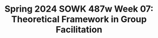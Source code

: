 ---
layout: single_embed_slide
title: "Spring 2024 SOWK 487w Week 07: Theoretical Framework in Group Facilitation"
presentation_id: kCpWH7
canonical_url: /presentations/kCpWH7/
slides:
  - slide_name: ../deck-12350-large-0.jpeg
    slide_thumbnail: ../deck-12350-thumb-0.jpeg
    slide_text: >
      <p>ARE YOU PONDERING WHAT I’M PONDERING? Jacob Campbell, LICSW Heritage University
      SOWK 487 Spring 2024
      THEORETICAL FRAMEWORKS
      IN GROUP FACILITATION</p>
      
  - slide_name: ../deck-12350-large-1.jpeg
    slide_thumbnail: ../deck-12350-thumb-1.jpeg
    slide_text: >
      <p>Pinky and The Brain Theme Song</p>
      
  - slide_name: ../deck-12350-large-2.jpeg
    slide_thumbnail: ../deck-12350-thumb-2.jpeg
    slide_text: >
      <p>Po w
      er
      &amp;
      Em
      po
      w
      er m
      en
      t
      WHAT WOULD YOU DO
      $1 MILLION (Berks County Transition, 2012)
      Jacob Campbell, Ph.D. LICSW Heritage University
      SOWK 487 Spring 2024</p>
      
  - slide_name: ../deck-12350-large-3.jpeg
    slide_thumbnail: ../deck-12350-thumb-3.jpeg
    slide_text: >
      <p>EMPOWERMENT WHAT IS IT? WHY IT’S IMPORTANT? HOW WE DO IT?
      I AM NO BIRD; AND NO NET ENSNARES ME: I AM A FREE HUMAN BEING WITH AN INDEPENDENT WILL — Charlotte Brontë, Jane Eyre</p>
      
  - slide_name: ../deck-12350-large-4.jpeg
    slide_thumbnail: ../deck-12350-thumb-4.jpeg
    slide_text: >
      <p>(ROBBINS, CHATTERJEE, &amp; CANDA, 2006)
      PRINCIPALS OF EMPOWERMENT THEORY 1. All oppression should be fought 2. A systematic understanding of oppression must be maintained 3. People are capable of empowering themselves 4. People need to connect with others to work on empowerment 5. Clinician and the client share power
      Jacob Campbell, Ph.D. LICSW Heritage University
      SOWK 487 Spring 2024</p>
      
  - slide_name: ../deck-12350-large-5.jpeg
    slide_thumbnail: ../deck-12350-thumb-5.jpeg
    slide_text: >
      <p>(ROBBINS, CHATTERJEE, &amp; CANDA, 2006)
      PRINCIPALS OF EMPOWERMENT THEORY 6. Client centered with the client being encouraged to tell own story &amp; develop own goals 7. Client as “victor not victim” 8. Social change is goal, not symptom reduction. 9. Clinicians must examine how their practice may disempower clients 10.Clinician may need to be socially and politically active to address mezzo and macro needs [local, national, global issues] Jacob Campbell, Ph.D. LICSW Heritage University
      SOWK 487 Spring 2024</p>
      
  - slide_name: ../deck-12350-large-6.jpeg
    slide_thumbnail: ../deck-12350-thumb-6.jpeg
    slide_text: >
      <p>STEPS IN EMPOWERMENT IN MICRO PRACTICE
      STEP 1: SELF-EFFICACY The rst step in empowerment theory is the empowering of the client. This means helping them to gain self-ef cacy. This can be done by the following:
      ‣ Skill building ‣ Gaining self-awareness ‣ Learning to navigate systems
      SOWK 487 Spring 2024 fi
      fi
      Jacob Campbell, Ph.D. LICSW Heritage University</p>
      
  - slide_name: ../deck-12350-large-7.jpeg
    slide_thumbnail: ../deck-12350-thumb-7.jpeg
    slide_text: >
      <p>STEPS IN EMPOWERMENT IN MICRO PRACTICE
      STEP 2: CRITICAL CONSCIOUSNESS The second step in empowerment theory is connecting the client to the “bigger picture.” This means helping them to gain a critical consciousness about oppression and obstacles. Some examples of this are as follows:
      ‣ Identifying barriers ‣ De ning power ‣ Connecting the client to a group ‣ Letting them know they aren’t alone
      fi
      Jacob Campbell, Ph.D. LICSW Heritage University
      SOWK 487 Spring 2024</p>
      
  - slide_name: ../deck-12350-large-8.jpeg
    slide_thumbnail: ../deck-12350-thumb-8.jpeg
    slide_text: >
      <p>STEPS IN EMPOWERMENT IN MICRO PRACTICE
      STEP 3: SOCIAL CHANGE The third step in empowerment theory is creating larger social change. The following are some possible ideas:
      ‣ Creating policy and or legal changes ‣ Having the client act as a mentor ‣ Connecting to another activity that allows them to make social change
      Jacob Campbell, Ph.D. LICSW Heritage University
      SOWK 487 Spring 2024</p>
      
  - slide_name: ../deck-12350-large-9.jpeg
    slide_thumbnail: ../deck-12350-thumb-9.jpeg
    slide_text: >
      <p>STAGES IN EMPOWERMENT IN MEZZO PRACTICE
      (Breton, 2017)
      INTERVENTION/COLLABORATIVE ACTION PLANNING CONSCIOUSNESS RAISING / CONSCIENTIZATION SOCIAL / COLLECTIVE ACTION EMBEDDEDNESS IN THE COMMUNITY
      Jacob Campbell, Ph.D. LICSW Heritage University
      (Garvin et al., 2017)
      SOWK 487 Spring 2024</p>
      
  - slide_name: ../deck-12350-large-10.jpeg
    slide_thumbnail: ../deck-12350-thumb-10.jpeg
    slide_text: >
      <p>STAGES IN EMPOWERMENT IN MEZZO PRACTICE
      (Breton, 2017)
      INTERVENTION/COLLABORATIVE ACTION PLANNING
      CONSCIOUSNESS RAISING / CONSCIENTIZATION
      ‣ Inclusive to all participants ‣ Clear understand purpose of the group ‣ Dual focus of group
      SOCIAL / COLLECTIVE ACTION
      ‣ Involves risk ‣ Takes time
      EMBEDDEDNESS IN THE COMMUNITY
      Jacob Campbell, Ph.D. LICSW Heritage University
      (Garvin et al., 2017)
      SOWK 487 Spring 2024</p>
      
  - slide_name: ../deck-12350-large-11.jpeg
    slide_thumbnail: ../deck-12350-thumb-11.jpeg
    slide_text: >
      <p>STAGES IN EMPOWERMENT IN MEZZO PRACTICE
      (Breton, 2017)
      INTERVENTION/COLLABORATIVE ACTION PLANNING
      CONSCIOUSNESS RAISING / CONSCIENTIZATION
      SOCIAL / COLLECTIVE ACTION
      This is when the start of the collaborate action…
      ‣ Mutual aid model ‣ Developing actions to address needs expressed
      EMBEDDEDNESS IN THE COMMUNITY
      Jacob Campbell, Ph.D. LICSW Heritage University
      (Garvin et al., 2017)
      SOWK 487 Spring 2024</p>
      
  - slide_name: ../deck-12350-large-12.jpeg
    slide_thumbnail: ../deck-12350-thumb-12.jpeg
    slide_text: >
      <p>STAGES IN EMPOWERMENT IN MEZZO PRACTICE
      (Breton, 2017)
      INTERVENTION/COLLABORATIVE ACTION PLANNING
      CONSCIOUSNESS RAISING / CONSCIENTIZATION
      SOCIAL / COLLECTIVE ACTION
      Implement the actions to address expressed needs
      EMBEDDEDNESS IN THE COMMUNITY
      Jacob Campbell, Ph.D. LICSW Heritage University
      (Garvin et al., 2017)
      SOWK 487 Spring 2024</p>
      
  - slide_name: ../deck-12350-large-13.jpeg
    slide_thumbnail: ../deck-12350-thumb-13.jpeg
    slide_text: >
      <p>STAGES IN EMPOWERMENT IN MEZZO PRACTICE
      (Breton, 2017)
      INTERVENTION/COLLABORATIVE ACTION PLANNING
      CONSCIOUSNESS RAISING / CONSCIENTIZATION
      SOCIAL / COLLECTIVE ACTION
      EMBEDDEDNESS IN THE COMMUNITY
      fi
      Jacob Campbell, Ph.D. LICSW Heritage University
      ‣ Poststage portion of the group ‣ What does it look like when you are nished or end ‣ How do we consolidate changes made (Garvin et al., 2017)
      SOWK 487 Spring 2024</p>
      
  - slide_name: ../deck-12350-large-14.jpeg
    slide_thumbnail: ../deck-12350-thumb-14.jpeg
    slide_text: >
      <p>PRACTICAL EXAMPLE OF A COLLABORATIVE ACTION GROUP
      DR. ANDREA MONTGOMERY DI MARCO, PH.D. ▸ How a Group of Refugee-immigrant Women Living in the Diaspora in Metro-Vancouver De ne Flourishing and Experience Participatory-Hospitality: A Feminist Participatory Action Research
      fi
      Jacob Campbell, Ph.D. LICSW Heritage University
      SOWK 487 Spring 2024
      Photo from Jimmy Jeong/The Globe and Mail</p>
      
---